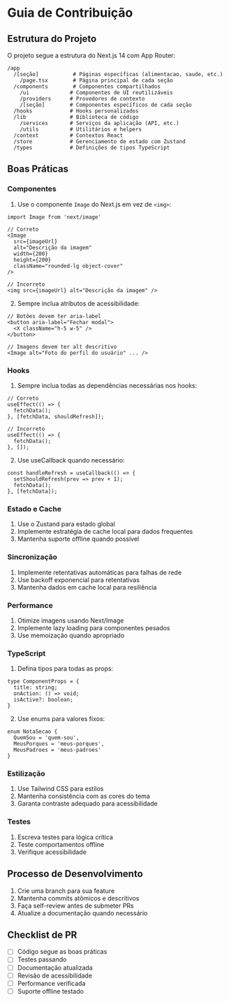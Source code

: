 # Guia de Contribuição

## Estrutura do Projeto

O projeto segue a estrutura do Next.js 14 com App Router:

```
/app
  /[seção]           # Páginas específicas (alimentacao, saude, etc.)
    /page.tsx        # Página principal de cada seção
  /components        # Componentes compartilhados
    /ui             # Componentes de UI reutilizáveis
    /providers      # Provedores de contexto
    /[seção]        # Componentes específicos de cada seção
  /hooks            # Hooks personalizados
  /lib              # Biblioteca de código
    /services       # Serviços da aplicação (API, etc.)
    /utils          # Utilitários e helpers
  /context          # Contextos React
  /store            # Gerenciamento de estado com Zustand
  /types            # Definições de tipos TypeScript
```

## Boas Práticas

### Componentes

1. Use o componente `Image` do Next.js em vez de `<img>`:
```tsx
import Image from 'next/image'

// Correto
<Image 
  src={imageUrl} 
  alt="Descrição da imagem"
  width={200}
  height={200}
  className="rounded-lg object-cover"
/>

// Incorreto
<img src={imageUrl} alt="Descrição da imagem" />
```

2. Sempre inclua atributos de acessibilidade:
```tsx
// Botões devem ter aria-label
<button aria-label="Fechar modal">
  <X className="h-5 w-5" />
</button>

// Imagens devem ter alt descritivo
<Image alt="Foto do perfil do usuário" ... />
```

### Hooks

1. Sempre inclua todas as dependências necessárias nos hooks:
```tsx
// Correto
useEffect(() => {
  fetchData();
}, [fetchData, shouldRefresh]);

// Incorreto
useEffect(() => {
  fetchData();
}, []);
```

2. Use useCallback quando necessário:
```tsx
const handleRefresh = useCallback(() => {
  setShouldRefresh(prev => prev + 1);
  fetchData();
}, [fetchData]);
```

### Estado e Cache

1. Use o Zustand para estado global
2. Implemente estratégia de cache local para dados frequentes
3. Mantenha suporte offline quando possível

### Sincronização

1. Implemente retentativas automáticas para falhas de rede
2. Use backoff exponencial para retentativas
3. Mantenha dados em cache local para resiliência

### Performance

1. Otimize imagens usando Next/Image
2. Implemente lazy loading para componentes pesados
3. Use memoização quando apropriado

### TypeScript

1. Defina tipos para todas as props:
```tsx
type ComponentProps = {
  title: string;
  onAction: () => void;
  isActive?: boolean;
}
```

2. Use enums para valores fixos:
```tsx
enum NotaSecao {
  QuemSou = 'quem-sou',
  MeusPorques = 'meus-porques',
  MeusPadroes = 'meus-padroes'
}
```

### Estilização

1. Use Tailwind CSS para estilos
2. Mantenha consistência com as cores do tema
3. Garanta contraste adequado para acessibilidade

### Testes

1. Escreva testes para lógica crítica
2. Teste comportamentos offline
3. Verifique acessibilidade

## Processo de Desenvolvimento

1. Crie uma branch para sua feature
2. Mantenha commits atômicos e descritivos
3. Faça self-review antes de submeter PRs
4. Atualize a documentação quando necessário

## Checklist de PR

- [ ] Código segue as boas práticas
- [ ] Testes passando
- [ ] Documentação atualizada
- [ ] Revisão de acessibilidade
- [ ] Performance verificada
- [ ] Suporte offline testado 